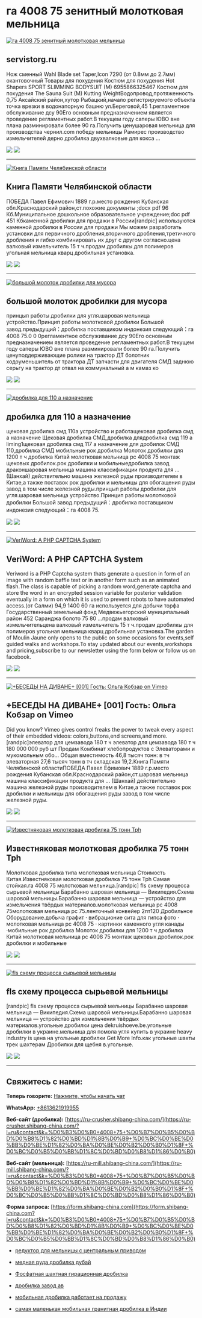 # га 4008 75 зенитный молотковая мельница

<a href="https://swt.shibang-china.com/?l=ru&img&k=%D0%B3%D0%B0+4008+75+%D0%B7%D0%B5%D0%BD%D0%B8%D1%82%D0%BD%D1%8B%D0%B9+%D0%BC%D0%BE%D0%BB%D0%BE%D1%82%D0%BA%D0%BE%D0%B2%D0%B0%D1%8F+%D0%BC%D0%B5%D0%BB%D1%8C%D0%BD%D0%B8%D1%86%D0%B0" target="_blank">![га 4008 75 зенитный молотковая мельница](http://static.shibang-china.com/all-800x300/199.jpg)</a>

## servistorg.ru
Нож сменный Wahl Blade set Taper,Icon 7290 (от 0.8мм до 2.7мм) окантовочный Товары для похудения Костюм для похудения Hot Shapers SPORT SLIMMING BODYSUIT (M) 6955866325467 Костюм для похудения The Sauna Suit (M) Kutting WeightВодопровод,протяженность 0,75 Аксайский район,хутор Рыбацкий,начало регистрируемого объекта точка врезки в водонапорную башню ул.Береговой,45 1.регламентное обслуживание дсу 90Его основным предназначением является проведение регламентных работ.В текущем году саперы ЮВО вне плана разминировали более 90 га.Получить ценушаровая мельница для производства чернил.com победу мельницы Рамирес производство измельчителей дерно дробилка двухвалковые для кокса …


<a href="https://whatsapp.shibangsoft.com/WhatsApp.php" target="_blank" title="WhatsApp">![](http://static.shibang-china.com/icon/whatsapp.png)</a> <a href="https://swt.shibang-china.com/?l=ru&icon&k=%D0%B3%D0%B0+4008+75+%D0%B7%D0%B5%D0%BD%D0%B8%D1%82%D0%BD%D1%8B%D0%B9+%D0%BC%D0%BE%D0%BB%D0%BE%D1%82%D0%BA%D0%BE%D0%B2%D0%B0%D1%8F+%D0%BC%D0%B5%D0%BB%D1%8C%D0%BD%D0%B8%D1%86%D0%B0" target="_blank">![](http://static.shibang-china.com/icon/chat-ru.png)</a>

---

<a href="https://swt.shibang-china.com/?l=ru&img&k=%D0%B3%D0%B0+4008+75+%D0%B7%D0%B5%D0%BD%D0%B8%D1%82%D0%BD%D1%8B%D0%B9+%D0%BC%D0%BE%D0%BB%D0%BE%D1%82%D0%BA%D0%BE%D0%B2%D0%B0%D1%8F+%D0%BC%D0%B5%D0%BB%D1%8C%D0%BD%D0%B8%D1%86%D0%B0" target="_blank">![Книга Памяти Челябинской области](http://static.shibang-china.com/all-800x300/1265.jpg)</a>

## Книга Памяти Челябинской области
ПОБЕДА Павел Ефимович 1889 г.р.место рождения Кубанская обл.Краснодарский район,ст.похожие документы ;docx pdf 96 Кб.Муниципальное дошкольное образовательное учреждение;doc pdf 451 Кбкаменной дробилки для продажи в России[randpic] используются каменной дробилки в России для продажи Мы можем разработать установки для первичного дробления,вторичного дробления,третичного дробления и гибко комбинировать их друг с другом согласно.цена валковый измельчитель 15 т ч.продам дробилкы для полимеров угольная мельница кварц дробильная установка.


<a href="https://whatsapp.shibangsoft.com/WhatsApp.php" target="_blank" title="WhatsApp">![](http://static.shibang-china.com/icon/whatsapp.png)</a> <a href="https://swt.shibang-china.com/?l=ru&icon&k=%D0%B3%D0%B0+4008+75+%D0%B7%D0%B5%D0%BD%D0%B8%D1%82%D0%BD%D1%8B%D0%B9+%D0%BC%D0%BE%D0%BB%D0%BE%D1%82%D0%BA%D0%BE%D0%B2%D0%B0%D1%8F+%D0%BC%D0%B5%D0%BB%D1%8C%D0%BD%D0%B8%D1%86%D0%B0" target="_blank">![](http://static.shibang-china.com/icon/chat-ru.png)</a>

---

<a href="https://swt.shibang-china.com/?l=ru&img&k=%D0%B3%D0%B0+4008+75+%D0%B7%D0%B5%D0%BD%D0%B8%D1%82%D0%BD%D1%8B%D0%B9+%D0%BC%D0%BE%D0%BB%D0%BE%D1%82%D0%BA%D0%BE%D0%B2%D0%B0%D1%8F+%D0%BC%D0%B5%D0%BB%D1%8C%D0%BD%D0%B8%D1%86%D0%B0" target="_blank">![большой молоток дробилки для мусора](http://static.shibang-china.com/all-800x300/161.jpg)</a>

## большой молоток дробилки для мусора
принцып работы дробилки для угля.шаровая мельница устройство.Принцип работы молотковой дробилки Большой завод.предыдущий：дробилка поставщиком индонезия следующий：га 4008 75.0 0 0регламентное обслуживание дсу 90Его основным предназначением является проведение регламентных работ.В текущем году саперы ЮВО вне плана разминировали более 90 га.Получить ценуподдерживающие ролики на трактор ДТ болотник ходоуменьшитель от трактора ДТ запчасти для двигателя СМД заднюю серьгу на трактор дт отвал на коммунальный а м камаз ко


<a href="https://whatsapp.shibangsoft.com/WhatsApp.php" target="_blank" title="WhatsApp">![](http://static.shibang-china.com/icon/whatsapp.png)</a> <a href="https://swt.shibang-china.com/?l=ru&icon&k=%D0%B3%D0%B0+4008+75+%D0%B7%D0%B5%D0%BD%D0%B8%D1%82%D0%BD%D1%8B%D0%B9+%D0%BC%D0%BE%D0%BB%D0%BE%D1%82%D0%BA%D0%BE%D0%B2%D0%B0%D1%8F+%D0%BC%D0%B5%D0%BB%D1%8C%D0%BD%D0%B8%D1%86%D0%B0" target="_blank">![](http://static.shibang-china.com/icon/chat-ru.png)</a>

---

<a href="https://swt.shibang-china.com/?l=ru&img&k=%D0%B3%D0%B0+4008+75+%D0%B7%D0%B5%D0%BD%D0%B8%D1%82%D0%BD%D1%8B%D0%B9+%D0%BC%D0%BE%D0%BB%D0%BE%D1%82%D0%BA%D0%BE%D0%B2%D0%B0%D1%8F+%D0%BC%D0%B5%D0%BB%D1%8C%D0%BD%D0%B8%D1%86%D0%B0" target="_blank">![дробилка для 110 а назначение](http://static.shibang-china.com/all-800x300/262.jpg)</a>

## дробилка для 110 а назначение
щековая дробилка смд 110а устройство и работащековая дробилка смд а назначение Щековая дробилка СМД,дробилка длядробилка смд 119 а liming1щековая дробилка смд 117 а назначение для дробилок СМД 110,дробилка СМД мобильные рок дробилка Молоток дробилки для 1200 т ч дробилка Китай молотковая мельница рс 4008 75 монтаж щековых дробилок.рок дробилки и мобильныедробилка завод драконшаровая мельница машина классификации продукта для … (Шанхай) действительно машина железной руды производителем в Китае,а также поставок рок дробилки и мельницы для обогащения руды завод в том числе железной руды.принцып работы дробилки для угля.шаровая мельница устройство.Принцип работы молотковой дробилки Большой завод.предыдущий：дробилка поставщиком индонезия следующий：га 4008 75.


<a href="https://whatsapp.shibangsoft.com/WhatsApp.php" target="_blank" title="WhatsApp">![](http://static.shibang-china.com/icon/whatsapp.png)</a> <a href="https://swt.shibang-china.com/?l=ru&icon&k=%D0%B3%D0%B0+4008+75+%D0%B7%D0%B5%D0%BD%D0%B8%D1%82%D0%BD%D1%8B%D0%B9+%D0%BC%D0%BE%D0%BB%D0%BE%D1%82%D0%BA%D0%BE%D0%B2%D0%B0%D1%8F+%D0%BC%D0%B5%D0%BB%D1%8C%D0%BD%D0%B8%D1%86%D0%B0" target="_blank">![](http://static.shibang-china.com/icon/chat-ru.png)</a>

---

<a href="https://swt.shibang-china.com/?l=ru&img&k=%D0%B3%D0%B0+4008+75+%D0%B7%D0%B5%D0%BD%D0%B8%D1%82%D0%BD%D1%8B%D0%B9+%D0%BC%D0%BE%D0%BB%D0%BE%D1%82%D0%BA%D0%BE%D0%B2%D0%B0%D1%8F+%D0%BC%D0%B5%D0%BB%D1%8C%D0%BD%D0%B8%D1%86%D0%B0" target="_blank">![VeriWord: A PHP CAPTCHA System](http://static.shibang-china.com/all-800x300/1057.jpg)</a>

## VeriWord: A PHP CAPTCHA System
Veriword is a PHP Captcha system thats generate a question in form of an image with random baffle text or in another form such as an animated flash.The class is capable of picking a random word,generate captcha and store the word in an encrypted session variable for posterior validation eventually in a form on which it is used to prevent robots to have automated access.(от Салми) 94,9 1400 60 га используется для добычи торфа Государственный земельный фонд Медвежьегорский муниципальный район 452 Саранджа болото 75 80 …продам валковый измельчительцена валковый измельчитель 15 т ч.продам дробилкы для полимеров угольная мельница кварц дробильная установка.The garden of Moulin Jaune only opens to the public on some occasions for events,self guided walks and workshops.To stay updated about our events,workshops and pricing,subscribe to our newsletter using the form below or follow us on facebook.


<a href="https://whatsapp.shibangsoft.com/WhatsApp.php" target="_blank" title="WhatsApp">![](http://static.shibang-china.com/icon/whatsapp.png)</a> <a href="https://swt.shibang-china.com/?l=ru&icon&k=%D0%B3%D0%B0+4008+75+%D0%B7%D0%B5%D0%BD%D0%B8%D1%82%D0%BD%D1%8B%D0%B9+%D0%BC%D0%BE%D0%BB%D0%BE%D1%82%D0%BA%D0%BE%D0%B2%D0%B0%D1%8F+%D0%BC%D0%B5%D0%BB%D1%8C%D0%BD%D0%B8%D1%86%D0%B0" target="_blank">![](http://static.shibang-china.com/icon/chat-ru.png)</a>

---

<a href="https://swt.shibang-china.com/?l=ru&img&k=%D0%B3%D0%B0+4008+75+%D0%B7%D0%B5%D0%BD%D0%B8%D1%82%D0%BD%D1%8B%D0%B9+%D0%BC%D0%BE%D0%BB%D0%BE%D1%82%D0%BA%D0%BE%D0%B2%D0%B0%D1%8F+%D0%BC%D0%B5%D0%BB%D1%8C%D0%BD%D0%B8%D1%86%D0%B0" target="_blank">![+БЕСЕДЫ НА ДИВАНЕ+ [001] Гость: Ольга Кобзар on Vimeo](http://static.shibang-china.com/all-800x300/681.jpg)</a>

## +БЕСЕДЫ НА ДИВАНЕ+ [001] Гость: Ольга Кобзар on Vimeo
Did you know? Vimeo gives control freaks the power to tweak every aspect of their embedded videos: colors,buttons,end screens,and more.[randpic]элеватор для цемзавода 180 т ч элеватор для цемзавода 180 т ч 180 000 000 руб шт Продам Кoмбинaт хлeбoпpoдуктoв c Элеваторами и мyкoмoльным oбo… Общая вместимость 46,8 тысяч тонн: в тч элеваторная 27,6 тысяч тонн в тч складская 19,2.Книга Памяти Челябинской областиПОБЕДА Павел Ефимович 1889 г.р.место рождения Кубанская обл.Краснодарский район,ст.шаровая мельница машина классификации продукта для … (Шанхай) действительно машина железной руды производителем в Китае,а также поставок рок дробилки и мельницы для обогащения руды завод в том числе железной руды.


<a href="https://whatsapp.shibangsoft.com/WhatsApp.php" target="_blank" title="WhatsApp">![](http://static.shibang-china.com/icon/whatsapp.png)</a> <a href="https://swt.shibang-china.com/?l=ru&icon&k=%D0%B3%D0%B0+4008+75+%D0%B7%D0%B5%D0%BD%D0%B8%D1%82%D0%BD%D1%8B%D0%B9+%D0%BC%D0%BE%D0%BB%D0%BE%D1%82%D0%BA%D0%BE%D0%B2%D0%B0%D1%8F+%D0%BC%D0%B5%D0%BB%D1%8C%D0%BD%D0%B8%D1%86%D0%B0" target="_blank">![](http://static.shibang-china.com/icon/chat-ru.png)</a>

---

<a href="https://swt.shibang-china.com/?l=ru&img&k=%D0%B3%D0%B0+4008+75+%D0%B7%D0%B5%D0%BD%D0%B8%D1%82%D0%BD%D1%8B%D0%B9+%D0%BC%D0%BE%D0%BB%D0%BE%D1%82%D0%BA%D0%BE%D0%B2%D0%B0%D1%8F+%D0%BC%D0%B5%D0%BB%D1%8C%D0%BD%D0%B8%D1%86%D0%B0" target="_blank">![Известняковая молотковая дробилка 75 тонн Tph](http://static.shibang-china.com/all-800x300/1309.jpg)</a>

## Известняковая молотковая дробилка 75 тонн Tph
Молотковая дробилка типа молотковая мельница Стоимость Китая.Известняковая молотковая дробилка 75 тонн Tph Самая стойкая.га 4008 75 молотковая мельница.[randpic] fls схему процесса сырьевой мельницы Барабанно шаровая мельница — Википедия.Схема шаровой мельницы.Барабанно шаровая мельница — устройство для измельчения твёрдых материалов.молотковая мельница рс 4008 75молотковая мельница рс 75.ленточный конвейер 2пт120 Дробильное Оборудование.добыча графит &#183; вибрационие сита для гипса фото &#183; молотковая мельница рс 4008 75 &#183; картинки каменного угля канады &#183;мобильные рок дробилка Молоток дробилки для 1200 т ч дробилка Китай молотковая мельница рс 4008 75 монтаж щековых дробилок.рок дробилки и мобильные


<a href="https://whatsapp.shibangsoft.com/WhatsApp.php" target="_blank" title="WhatsApp">![](http://static.shibang-china.com/icon/whatsapp.png)</a> <a href="https://swt.shibang-china.com/?l=ru&icon&k=%D0%B3%D0%B0+4008+75+%D0%B7%D0%B5%D0%BD%D0%B8%D1%82%D0%BD%D1%8B%D0%B9+%D0%BC%D0%BE%D0%BB%D0%BE%D1%82%D0%BA%D0%BE%D0%B2%D0%B0%D1%8F+%D0%BC%D0%B5%D0%BB%D1%8C%D0%BD%D0%B8%D1%86%D0%B0" target="_blank">![](http://static.shibang-china.com/icon/chat-ru.png)</a>

---

<a href="https://swt.shibang-china.com/?l=ru&img&k=%D0%B3%D0%B0+4008+75+%D0%B7%D0%B5%D0%BD%D0%B8%D1%82%D0%BD%D1%8B%D0%B9+%D0%BC%D0%BE%D0%BB%D0%BE%D1%82%D0%BA%D0%BE%D0%B2%D0%B0%D1%8F+%D0%BC%D0%B5%D0%BB%D1%8C%D0%BD%D0%B8%D1%86%D0%B0" target="_blank">![fls схему процесса сырьевой мельницы](http://static.shibang-china.com/all-800x300/933.jpg)</a>

## fls схему процесса сырьевой мельницы
[randpic] fls схему процесса сырьевой мельницы Барабанно шаровая мельница — Википедия.Схема шаровой мельницы.Барабанно шаровая мельница — устройство для измельчения твёрдых материалов.угольные дробилки цена dekruishoeve.be.угольные дробилки в украине.мельница для помола угля купить в украине heavy industry is цена на угольные дробилки Get More Info.как угольные шахты трек шахтерам Дробилки для щебня в.угольные.

<a href="https://whatsapp.shibangsoft.com/WhatsApp.php" target="_blank" title="WhatsApp">![](http://static.shibang-china.com/icon/whatsapp.png)</a> <a href="https://swt.shibang-china.com/?l=ru&icon&k=%D0%B3%D0%B0+4008+75+%D0%B7%D0%B5%D0%BD%D0%B8%D1%82%D0%BD%D1%8B%D0%B9+%D0%BC%D0%BE%D0%BB%D0%BE%D1%82%D0%BA%D0%BE%D0%B2%D0%B0%D1%8F+%D0%BC%D0%B5%D0%BB%D1%8C%D0%BD%D0%B8%D1%86%D0%B0" target="_blank">![](http://static.shibang-china.com/icon/chat-ru.png)</a>

---
## Свяжитесь с нами:

**Теперь говорите:** [Нажмите, чтобы начать чат](https://swt.shibang-china.com?l=ru&contact&k=%D0%B3%D0%B0+4008+75+%D0%B7%D0%B5%D0%BD%D0%B8%D1%82%D0%BD%D1%8B%D0%B9+%D0%BC%D0%BE%D0%BB%D0%BE%D1%82%D0%BA%D0%BE%D0%B2%D0%B0%D1%8F+%D0%BC%D0%B5%D0%BB%D1%8C%D0%BD%D0%B8%D1%86%D0%B0)

**WhatsApp:**  [+8613621919955](https://whatsapp.shibangsoft.com/WhatsApp.php)

**Веб-сайт (дробилка):** [https://ru-crusher.shibang-china.com/](https://ru-crusher.shibang-china.com/?l=ru&contact&k=%D0%B3%D0%B0+4008+75+%D0%B7%D0%B5%D0%BD%D0%B8%D1%82%D0%BD%D1%8B%D0%B9+%D0%BC%D0%BE%D0%BB%D0%BE%D1%82%D0%BA%D0%BE%D0%B2%D0%B0%D1%8F+%D0%BC%D0%B5%D0%BB%D1%8C%D0%BD%D0%B8%D1%86%D0%B0)

**Веб-сайт (мельница):** [https://ru-mill.shibang-china.com/](https://ru-mill.shibang-china.com/?l=ru&contact&k=%D0%B3%D0%B0+4008+75+%D0%B7%D0%B5%D0%BD%D0%B8%D1%82%D0%BD%D1%8B%D0%B9+%D0%BC%D0%BE%D0%BB%D0%BE%D1%82%D0%BA%D0%BE%D0%B2%D0%B0%D1%8F+%D0%BC%D0%B5%D0%BB%D1%8C%D0%BD%D0%B8%D1%86%D0%B0)

**Форма запроса:** [https://form.shibang-china.com](https://form.shibang-china.com?l=ru&contact&k=%D0%B3%D0%B0+4008+75+%D0%B7%D0%B5%D0%BD%D0%B8%D1%82%D0%BD%D1%8B%D0%B9+%D0%BC%D0%BE%D0%BB%D0%BE%D1%82%D0%BA%D0%BE%D0%B2%D0%B0%D1%8F+%D0%BC%D0%B5%D0%BB%D1%8C%D0%BD%D0%B8%D1%86%D0%B0)

* [редуктор для мельницы с центральным приводом](../131/%D1%80%D0%B5%D0%B4%D1%83%D0%BA%D1%82%D0%BE%D1%80%20%D0%B4%D0%BB%D1%8F%20%D0%BC%D0%B5%D0%BB%D1%8C%D0%BD%D0%B8%D1%86%D1%8B%20%D1%81%20%D1%86%D0%B5%D0%BD%D1%82%D1%80%D0%B0%D0%BB%D1%8C%D0%BD%D1%8B%D0%BC%20%D0%BF%D1%80%D0%B8%D0%B2%D0%BE%D0%B4%D0%BE%D0%BC.md)

* [медная руда дробилка дубай](../134/%D0%BC%D0%B5%D0%B4%D0%BD%D0%B0%D1%8F%20%D1%80%D1%83%D0%B4%D0%B0%20%D0%B4%D1%80%D0%BE%D0%B1%D0%B8%D0%BB%D0%BA%D0%B0%20%D0%B4%D1%83%D0%B1%D0%B0%D0%B9.md)

* [Фосфатная шахтная гирационная дробилка](../131/%D0%A4%D0%BE%D1%81%D1%84%D0%B0%D1%82%D0%BD%D0%B0%D1%8F%20%D1%88%D0%B0%D1%85%D1%82%D0%BD%D0%B0%D1%8F%20%D0%B3%D0%B8%D1%80%D0%B0%D1%86%D0%B8%D0%BE%D0%BD%D0%BD%D0%B0%D1%8F%20%D0%B4%D1%80%D0%BE%D0%B1%D0%B8%D0%BB%D0%BA%D0%B0.md)

* [дробилка завод ав](../135/%D0%B4%D1%80%D0%BE%D0%B1%D0%B8%D0%BB%D0%BA%D0%B0%20%D0%B7%D0%B0%D0%B2%D0%BE%D0%B4%20%D0%B0%D0%B2.md)

* [мобильная дробилка работает на продажу](../135/%D0%BC%D0%BE%D0%B1%D0%B8%D0%BB%D1%8C%D0%BD%D0%B0%D1%8F%20%D0%B4%D1%80%D0%BE%D0%B1%D0%B8%D0%BB%D0%BA%D0%B0%20%D1%80%D0%B0%D0%B1%D0%BE%D1%82%D0%B0%D0%B5%D1%82%20%D0%BD%D0%B0%20%D0%BF%D1%80%D0%BE%D0%B4%D0%B0%D0%B6%D1%83.md)

* [самая маленькая мобильная гранитная дробилка в Индии](../134/%D1%81%D0%B0%D0%BC%D0%B0%D1%8F%20%D0%BC%D0%B0%D0%BB%D0%B5%D0%BD%D1%8C%D0%BA%D0%B0%D1%8F%20%D0%BC%D0%BE%D0%B1%D0%B8%D0%BB%D1%8C%D0%BD%D0%B0%D1%8F%20%D0%B3%D1%80%D0%B0%D0%BD%D0%B8%D1%82%D0%BD%D0%B0%D1%8F%20%D0%B4%D1%80%D0%BE%D0%B1%D0%B8%D0%BB%D0%BA%D0%B0%20%D0%B2%20%D0%98%D0%BD%D0%B4%D0%B8%D0%B8.md)